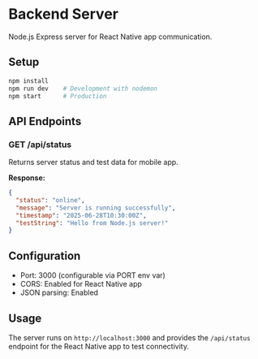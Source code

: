 # Backend Server

Node.js Express server for React Native app communication.

## Setup
```bash
npm install
npm run dev    # Development with nodemon
npm start      # Production
```

## API Endpoints

### GET /api/status
Returns server status and test data for mobile app.

**Response:**
```json
{
  "status": "online",
  "message": "Server is running successfully", 
  "timestamp": "2025-06-28T10:30:00Z",
  "testString": "Hello from Node.js server!"
}
```

## Configuration
- Port: 3000 (configurable via PORT env var)
- CORS: Enabled for React Native app
- JSON parsing: Enabled

## Usage
The server runs on `http://localhost:3000` and provides the `/api/status` endpoint for the React Native app to test connectivity.